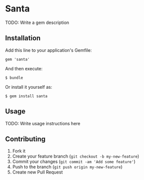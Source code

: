# Santa

TODO: Write a gem description

## Installation

Add this line to your application's Gemfile:

    gem 'santa'

And then execute:

    $ bundle

Or install it yourself as:

    $ gem install santa

## Usage

TODO: Write usage instructions here

## Contributing

1. Fork it
2. Create your feature branch (`git checkout -b my-new-feature`)
3. Commit your changes (`git commit -am 'Add some feature'`)
4. Push to the branch (`git push origin my-new-feature`)
5. Create new Pull Request
